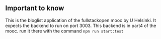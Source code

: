 ## Important to know

This is the bloglist application of the fullstackopen mooc by U Helsinki. It expects the backend to run on port 3003.
This backend is in part4 of the mooc. run it there with the command `npm run start:test`
